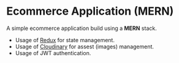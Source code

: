# Ecommerce Application (MERN)
A simple ecommerce application build using a **MERN** stack. 
- Usage of [Redux](https://redux.js.org/) for state management.
- Usage of [Cloudinary](https://cloudinary.com/) for assest (images) management. 
- Usage of JWT authentication.

